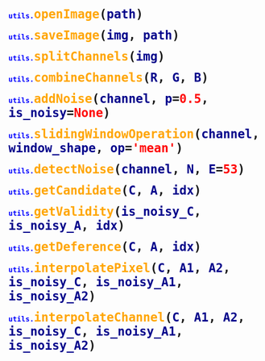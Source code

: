 <span style="font-family: monospace; font-weight: bold;"><span style="color: blue;">utils.</span><span style="font-size: 18pt;"><span style="color: orange;">openImage</span>(<span style="color: darkblue;">path</span>)</span></span>

<span style="font-family: monospace; font-weight: bold;"><span style="color: blue;">utils.</span><span style="font-size: 18pt;"><span style="color: orange;">saveImage</span>(<span style="color: darkblue;">img</span>, <span style="color: darkblue;">path</span>)</span></span>

<span style="font-family: monospace; font-weight: bold;"><span style="color: blue;">utils.</span><span style="font-size: 18pt;"><span style="color: orange;">splitChannels</span>(<span style="color: darkblue;">img</span>)</span></span>

<span style="font-family: monospace; font-weight: bold;"><span style="color: blue;">utils.</span><span style="font-size: 18pt;"><span style="color: orange;">combineChannels</span>(<span style="color: darkblue;">R</span>, <span style="color: darkblue;">G</span>, <span style="color: darkblue;">B</span>)</span></span>

<span style="font-family: monospace; font-weight: bold;"><span style="color: blue;">utils.</span><span style="font-size: 18pt;"><span style="color: orange;">addNoise</span>(<span style="color: darkblue;">channel</span>, <span style="color: darkblue;">p</span>=<span style="color: red;">0.5</span>, <span style="color: darkblue;">is_noisy</span>=<span style="color: red;">None</span>)</span></span>

<span style="font-family: monospace; font-weight: bold;"><span style="color: blue;">utils.</span><span style="font-size: 18pt;"><span style="color: orange;">slidingWindowOperation</span>(<span style="color: darkblue;">channel</span>, <span style="color: darkblue;">window_shape</span>, <span style="color: darkblue;">op</span>=<span style="color: red;">'mean'</span>)</span></span>

<span style="font-family: monospace; font-weight: bold;"><span style="color: blue;">utils.</span><span style="font-size: 18pt;"><span style="color: orange;">detectNoise</span>(<span style="color: darkblue;">channel</span>, <span style="color: darkblue;">N</span>, <span style="color: darkblue;">E</span>=<span style="color: red;">53</span>)</span></span>

<span style="font-family: monospace; font-weight: bold;"><span style="color: blue;">utils.</span><span style="font-size: 18pt;"><span style="color: orange;">getCandidate</span>(<span style="color: darkblue;">C</span>, <span style="color: darkblue;">A</span>, <span style="color: darkblue;">idx</span>)</span></span>

<span style="font-family: monospace; font-weight: bold;"><span style="color: blue;">utils.</span><span style="font-size: 18pt;"><span style="color: orange;">getValidity</span>(<span style="color: darkblue;">is_noisy_C</span>, <span style="color: darkblue;">is_noisy_A</span>, <span style="color: darkblue;">idx</span>)</span></span>

<span style="font-family: monospace; font-weight: bold;"><span style="color: blue;">utils.</span><span style="font-size: 18pt;"><span style="color: orange;">getDeference</span>(<span style="color: darkblue;">C</span>, <span style="color: darkblue;">A</span>, <span style="color: darkblue;">idx</span>)</span></span>

<span style="font-family: monospace; font-weight: bold;"><span style="color: blue;">utils.</span><span style="font-size: 18pt;"><span style="color: orange;">interpolatePixel</span>(<span style="color: darkblue;">C</span>, <span style="color: darkblue;">A1</span>, <span style="color: darkblue;">A2</span>, <span style="color: darkblue;">is_noisy_C</span>, <span style="color: darkblue;">is_noisy_A1</span>, <span style="color: darkblue;">is_noisy_A2</span>)</span></span>

<span style="font-family: monospace; font-weight: bold;"><span style="color: blue;">utils.</span><span style="font-size: 18pt;"><span style="color: orange;">interpolateChannel</span>(<span style="color: darkblue;">C</span>, <span style="color: darkblue;">A1</span>, <span style="color: darkblue;">A2</span>, <span style="color: darkblue;">is_noisy_C</span>, <span style="color: darkblue;">is_noisy_A1</span>, <span style="color: darkblue;">is_noisy_A2</span>)</span></span>

